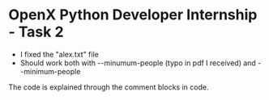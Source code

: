 # OpenX Python Developer Internship - Task 2

- I fixed the "alex.txt" file
- Should work both with --minumum-people (typo in pdf I received) and --minimum-people

The code is explained through the comment blocks in code.
